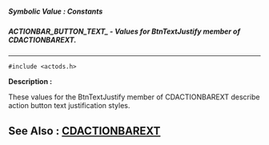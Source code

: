 ##### Symbolic Value : Constants
##### ACTIONBAR_BUTTON_TEXT_ - Values for BtnTextJustify member of CDACTIONBAREXT.
---
```
#include <actods.h>
```
**Description :**

These values for the BtnTextJustify member of CDACTIONBAREXT describe action 
button text justification styles. 

**See Also :**
[CDACTIONBAREXT](/domino-c-api-docs/reference/Data/CDACTIONBAREXT)
---
